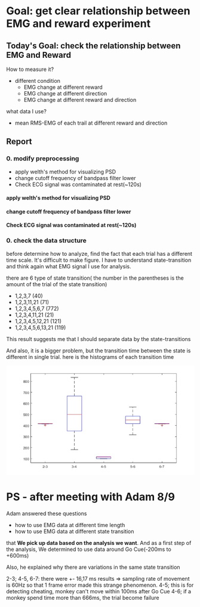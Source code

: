 # Goal: get clear relationship between EMG and reward experiment

## Today's Goal: check the relationship between EMG and Reward

How to measure it?
- different condition
    - EMG change at different reward
    - EMG change at different direction
    - EMG change at different reward and direction

what data I use?
- mean RMS-EMG of each trail at different reward and direction

## Report

### 0. modify preprocessing

- apply welth's method for visualizing PSD
- change cutoff frequency of bandpass filter lower
- Check ECG signal was contaminated at rest(~120s)


#### apply welth's method for visualizing PSD

#### change cutoff frequency of bandpass filter lower

#### Check ECG signal was contaminated at rest(~120s)

### 0. check the data structure

before determine how to analyze, find the fact that each trial has a different time scale.
It's difficult to make figure.
I have to understand state-transition and think again what EMG signal I use for analysis.

there are 6 type of state transition( the number in the parentheses is the amount of the trial of the state transition)
- 1,2,3,7 (40)
- 1,2,3,11,21 (71)
- 1,2,3,4,5,6,7 (772) 
- 1,2,3,4,11,21 (21)
- 1,2,3,4,5,12,21 (121)
- 1,2,3,4,5,6,13,21 (119)

This result suggests me that I should separate data by the state-transitions


And also, it is a bigger problem, but the transition time between the state is different in single trial. here is the histograms of each transition time

![trasition time distributions](../result/images/20220809/time-distribution-each-transition.jpg)


# PS - after meeting with Adam 8/9

Adam answered these questions
- how to use EMG data at different time length
- how to use EMG data at different state transition

that **We pick up data based on the analysis we want**. And as a first step of the analysis, We determined to use data around Go Cue(-200ms to +600ms)

Also, he explained why there are variations in the same state transition

2-3; 4-5, 6-7: there were +- 16,17 ms results => sampling rate of movement is 60Hz so that 1 frame error made this strange phenomenon.
4-5; this is for detecting cheating, monkey can't move within 100ms after Go Cue
4-6; if a monkey spend time more than 666ms, the trial become failure
